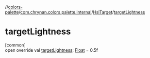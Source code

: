 //[colors-palette](../../../index.md)/[com.chrynan.colors.palette.internal](../index.md)/[HslTarget](index.md)/[targetLightness](target-lightness.md)

# targetLightness

[common]\
open override val [targetLightness](target-lightness.md): [Float](https://kotlinlang.org/api/latest/jvm/stdlib/kotlin/-float/index.html) = 0.5f
